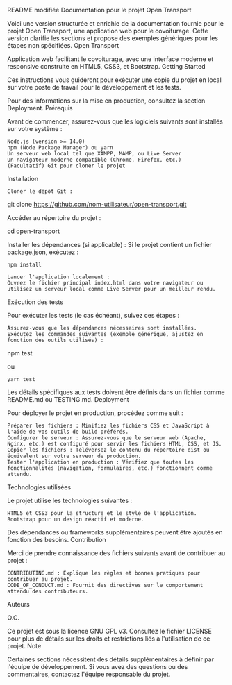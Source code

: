 README modifiée
Documentation pour le projet Open Transport

Voici une version structurée et enrichie de la documentation fournie pour le projet Open Transport, une application web pour le covoiturage. Cette version clarifie les sections et propose des exemples génériques pour les étapes non spécifiées.
Open Transport

Application web facilitant le covoiturage, avec une interface moderne et responsive construite en HTML5, CSS3, et Bootstrap.
Getting Started

Ces instructions vous guideront pour exécuter une copie du projet en local sur votre poste de travail pour le développement et les tests.

Pour des informations sur la mise en production, consultez la section Deployment.
Prérequis

Avant de commencer, assurez-vous que les logiciels suivants sont installés sur votre système :

    Node.js (version >= 14.0)
    npm (Node Package Manager) ou yarn
    Un serveur web local tel que XAMPP, MAMP, ou Live Server
    Un navigateur moderne compatible (Chrome, Firefox, etc.)
    (Facultatif) Git pour cloner le projet

Installation

    Cloner le dépôt Git :

git clone https://github.com/nom-utilisateur/open-transport.git

Accéder au répertoire du projet :

cd open-transport

Installer les dépendances (si applicable) :
Si le projet contient un fichier package.json, exécutez :

    npm install

    Lancer l'application localement :
    Ouvrez le fichier principal index.html dans votre navigateur ou utilisez un serveur local comme Live Server pour un meilleur rendu.

Exécution des tests

Pour exécuter les tests (le cas échéant), suivez ces étapes :

    Assurez-vous que les dépendances nécessaires sont installées.
    Exécutez les commandes suivantes (exemple générique, ajustez en fonction des outils utilisés) :

npm test

ou

    yarn test

Les détails spécifiques aux tests doivent être définis dans un fichier comme README.md ou TESTING.md.
Deployment

Pour déployer le projet en production, procédez comme suit :

    Préparer les fichiers : Minifiez les fichiers CSS et JavaScript à l'aide de vos outils de build préférés.
    Configurer le serveur : Assurez-vous que le serveur web (Apache, Nginx, etc.) est configuré pour servir les fichiers HTML, CSS, et JS.
    Copier les fichiers : Téléversez le contenu du répertoire dist ou équivalent sur votre serveur de production.
    Tester l'application en production : Vérifiez que toutes les fonctionnalités (navigation, formulaires, etc.) fonctionnent comme attendu.

Technologies utilisées

Le projet utilise les technologies suivantes :

    HTML5 et CSS3 pour la structure et le style de l'application.
    Bootstrap pour un design réactif et moderne.

Des dépendances ou frameworks supplémentaires peuvent être ajoutés en fonction des besoins.
Contribution

Merci de prendre connaissance des fichiers suivants avant de contribuer au projet :

    CONTRIBUTING.md : Explique les règles et bonnes pratiques pour contribuer au projet.
    CODE_OF_CONDUCT.md : Fournit des directives sur le comportement attendu des contributeurs.

Auteurs

O.C.

Ce projet est sous la licence GNU GPL v3. Consultez le fichier LICENSE pour plus de détails sur les droits et restrictions liés à l'utilisation de ce projet.
Note

Certaines sections nécessitent des détails supplémentaires à définir par l'équipe de développement. Si vous avez des questions ou des commentaires, contactez l'équipe responsable du projet.
